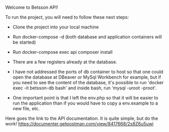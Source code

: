 Welcome to Betsson API!

To run the project, you will need to follow these next steps:
- Clone the project into your local machine
- Run docker-compose -d (both database and application containers will be started)
- Run docker-compose exec api composer install

- There are a few registers already at the database.
- I have not addressed the ports of db container to host so that one could open the database at DBeaver or MySql Workbench for example, but if you need to see the content of the database, it's possible to run 'docker exec -it betsson-db bash' and inside bash, run 'mysql -uroot -proot'.
- One important point is that I left the env.php so that it will be easier to run the application than if you would have to copy a env.example to a new file, etc.

Here goes the link to the API documentation. It is quite simple, but do the work!
https://documenter.getpostman.com/view/8417668/2s8Z6u5uwj
